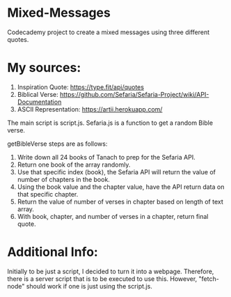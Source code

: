 # Mixed-Messages

Codecademy project to create a mixed messages using three different quotes. 

# My sources:
1. Inspiration Quote: https://type.fit/api/quotes
2. Biblical Verse: https://github.com/Sefaria/Sefaria-Project/wiki/API-Documentation
3. ASCII Representation: https://artii.herokuapp.com/

<p>The main script is script.js. Sefaria.js is a function to get a random Bible verse.</p>

getBibleVerse steps are as follows:
  1. Write down all 24 books of Tanach to prep for the Sefaria API.
  2. Return one book of the array randomly.
  3. Use that specific index (book), the Sefaria API will return the value of number of chapters in the book.
  4. Using the book value and the chapter value, have the API return data on that specific chapter.
  5. Return the value of number of verses in chapter based on length of text array.
  6. With book, chapter, and number of verses in a chapter, return final quote.
 
 # Additional Info:
 Initially to be just a script, I decided to turn it into a webpage. Therefore, there is a server script that is to be executed to use this. However, "fetch-node" should work if one is just using the script.js.
